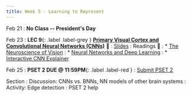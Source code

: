 ```yaml
---
title: Week 5 - Learning to Represent
---
```


Feb 21
: **No Class -- President's Day**

Feb 23
:  **LEC 9**{: .label .label-grey } **[Primary Visual Cortex and Convolutional Neural Networks (CNNs)](https://harvard.hosted.panopto.com/Panopto/Pages/Viewer.aspx?id=debfe25b-abc3-4790-9d09-ae2b01612400)** 🎥
    : [Slides](https://canvas.harvard.edu/files/14442916/download?download_frd=1)
: Readings 📖
: * [The Neuroscience of Vision](https://canvas.harvard.edu/files/14406796/download?download_frd=1)
: * [Neural Networks and Deep Learning](https://canvas.harvard.edu/files/14406795/download?download_frd=1)
: * [Interactive CNN Explainer](https://poloclub.github.io/cnn-explainer/)

Feb 25
:  **PSET 2 DUE @ 11:59PM**{: .label .label-red } 
    : [Submit PSET 2](https://canvas.harvard.edu/courses/97916/assignments/532855)

Section
: Discussion: CNNs vs. BNNs, NN models of other brain systems
: Activity: Edge detection
: PSET 2 help
